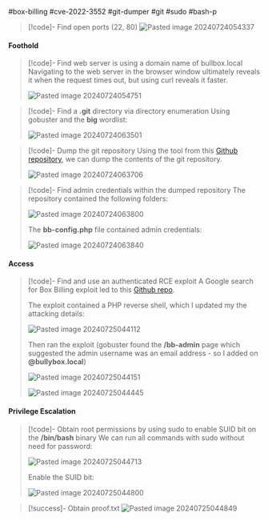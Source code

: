 #box-billing #cve-2022-3552 #git-dumper #git #sudo #bash-p

>[!code]- Find open ports (22, 80)
>![Pasted image 20240724054337](/Images/Pasted%20image%2020240724054337.png)
#### Foothold

>[!code]- Find web server is using a domain name of bullbox.local
>Navigating to the web server in the browser window ultimately reveals it when the request times out, but using curl reveals it faster.
>
>![Pasted image 20240724054751](/Images/Pasted%20image%2020240724054751.png)

>[!code]- Find a **.git** directory via directory enumeration
>Using gobuster and the **big** wordlist:
>
>![Pasted image 20240724063501](/Images/Pasted%20image%2020240724063501.png)

>[!code]- Dump the git repository
>Using the tool from this [Github repository](https://github.com/arthaud/git-dumper), we can dump the contents of the git repository.
>
>![Pasted image 20240724063706](/Images/Pasted%20image%2020240724063706.png)

>[!code]- Find admin credentials within the dumped repository
>The repository contained the following folders:
>
>![Pasted image 20240724063800](/Images/Pasted%20image%2020240724063800.png)
>
>The **bb-config.php** file contained admin credentials:
>
>![Pasted image 20240724063840](/Images/Pasted%20image%2020240724063840.png)
#### Access

>[!code]- Find and use an authenticated RCE exploit
>A Google search for Box Billing exploit led to this [Github repo](https://github.com/kabir0x23/CVE-2022-3552).
>
>The exploit contained a PHP reverse shell, which I updated my the attacking details:
>
>![Pasted image 20240725044112](/Images/Pasted%20image%2020240725044112.png)
>
>Then ran the exploit (gobuster found the **/bb-admin** page which suggested the admin username was an email address - so I added on **\@bullybox.local**)
>
> ![Pasted image 20240725044151](/Images/Pasted%20image%2020240725044151.png)
> 
> ![Pasted image 20240725044445](/Images/Pasted%20image%2020240725044445.png)
> 
#### Privilege Escalation

>[!code]- Obtain root permissions by using sudo to enable SUID bit on the **/bin/bash** binary
>We can run all commands with sudo without need for password:
>
>![Pasted image 20240725044713](/Images/Pasted%20image%2020240725044713.png)
>
>Enable the SUID bit:
>
>![Pasted image 20240725044800](/Images/Pasted%20image%2020240725044800.png)

>[!success]- Obtain proof.txt
>![Pasted image 20240725044849](/Images/Pasted%20image%2020240725044849.png)

